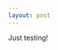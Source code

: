 ```yaml
---
layout: post
---
```

Just testing!

<div id="profile"></div>

<script type="text/javascript" charset="utf-8">
	IN.API.Profile("Zfzb87U1Tn")
	    .result(function(result) { 
	        $("#profile").html(JSON.stringify(result)) 
	    } )
</script>

<!--<script type="IN/FullMemberProfile" data-id="Zfzb87U1Tn" data-firstName="Ricardo" data-lastName="Quintas"></script>-->

